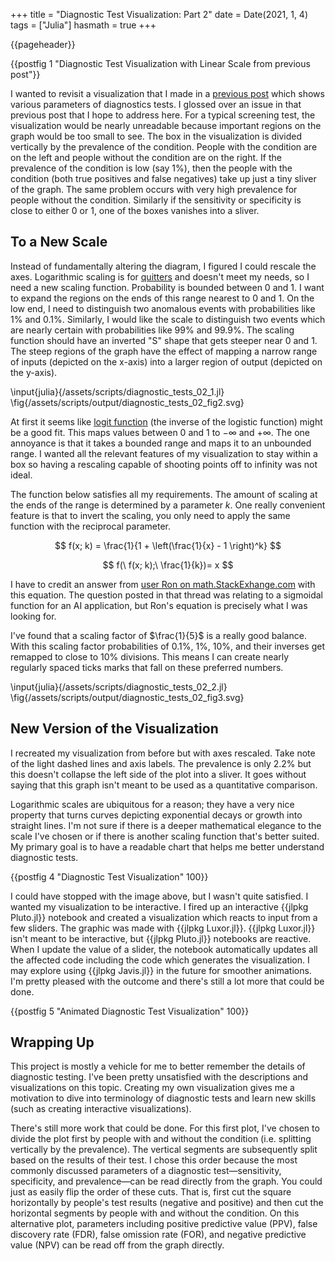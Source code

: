 +++
title = "Diagnostic Test Visualization: Part 2"
date = Date(2021, 1, 4)
tags = ["Julia"]
hasmath = true
+++

{{pageheader}}

{{postfig 1 "Diagnostic Test Visualization with Linear Scale from previous post"}}

I wanted to revisit a visualization that I made in a [previous post](/blog/diagnostic_tests_01) which shows various parameters of diagnostics tests. I glossed over an issue in that previous post that I hope to address here. For a typical screening test, the visualization would be nearly unreadable because important regions on the graph would be too small to see. The box in the visualization is divided vertically by the prevalence of the condition. People with the condition are on the left and people without the condition are on the right. If the prevalence of the condition is low (say 1%), then the people with the condition (both true positives and false negatives) take up just a tiny sliver of the graph. The same problem occurs with very high prevalence for people without the condition. Similarly if the sensitivity or specificity is close to either 0 or 1, one of the boxes vanishes into a sliver.

## To a New Scale

Instead of fundamentally altering the diagram, I figured I could rescale the axes. Logarithmic scaling is for [quitters](https://xkcd.com/1162/) and doesn't meet my needs, so I need a new scaling function. Probability is bounded between 0 and 1. I want to expand the regions on the ends of this range nearest to 0 and 1. On the low end, I need to distinguish two anomalous events with probabilities like 1% and 0.1%. Similarly, I would like the scale to distinguish two events which are nearly certain with probabilities like 99% and 99.9%. The scaling function should have an inverted "S" shape that gets steeper near 0 and 1. The steep regions of the graph have the effect of mapping a narrow range of inputs (depicted on the x-axis) into a larger region of output (depicted on the y-axis).

\input{julia}{/assets/scripts/diagnostic_tests_02_1.jl}
\fig{/assets/scripts/output/diagnostic_tests_02_fig2.svg}

<!-- ```julia:./code/diagnostic_tests_02_fig2
using Plots

logit(x) = log(x/(1-x))

begin
	xx = 0:0.001:1.0
	plot( logit, xx, label="Logit function", lw=2)
	plot!( xlim=(-0.1,1.1), ylim=(-4.1,4.1),
		legend=:topleft, framestyle=:zerolines,
		size=(400,400)
	)
end
savefig(joinpath(@OUTPUT, "fig2.png")) # hide
``` -->

<!-- \fig{./code/diagnostic_tests_02_fig2.png} -->
<!-- {{postfig 2 "Plot of logit function with asymptotes at 0 and 1."}} -->

At first it seems like [logit function](https://en.wikipedia.org/wiki/Logit) (the inverse of the logistic function) might be a good fit. This maps values between 0 and 1 to $-∞$ and $+∞$. The one annoyance is that it takes a bounded range and maps it to an unbounded range. I wanted all the relevant features of my visualization to stay within a box so having a rescaling capable of shooting points off to infinity was not ideal.

The function below satisfies all my requirements. The amount of scaling at the ends of the range is determined by a parameter $k$. One really convenient feature is that to invert the scaling, you only need to apply the same function with the reciprocal parameter.

$$ f(x; k) = \frac{1}{1 + \left(\frac{1}{x} - 1 \right)^k} $$

$$ f(\ f(x; k);\ \frac{1}{k})= x $$

I have to credit an answer from [user Ron on math.StackExhange.com](https://math.stackexchange.com/questions/1832177/sigmoid-function-with-fixed-bounds-and-variable-steepness-partially-solved/3253471#3253471) with this equation. The question posted in that thread was relating to a sigmoidal function for an AI application, but Ron's equation is precisely what I was looking for.

I've found that a scaling factor of $\frac{1}{5}$ is a really good balance. With this scaling factor probabilities of 0.1%, 1%, 10%, and their inverses get remapped to close to 10% divisions. This means I can create nearly regularly spaced ticks marks that fall on these preferred numbers.

<!-- TODO: fix formatting of this code -->
\input{julia}{/assets/scripts/diagnostic_tests_02_2.jl} 
\fig{/assets/scripts/output/diagnostic_tests_02_fig3.svg}

<!-- ```julia:./code/diagnostic_tests_02_fig3
using Plots

scale_fwd(x, k=5) = 1 / (1 + ((1/x) - 1)^(1/k))
scale_rev(x, k=5) = 1 / (1 + ((1/x) - 1)^(k))

begin
	xx = 0:0.001:1.0
	plot( scale_fwd, xx, label="k=5", color=:dodgerblue1)
	plot!(scale_rev, xx, label="k=1/5", ls=:dash, color=:dodgerblue1)
	plot!(xx, xx, lw=2, ls=:dot, color=:gray, label="x=y")
	plot!(aspect_ratio=:equal, 
		xlim=(-0.1,1.1), 
		ylim=(-0.1,1.1),
		legend=:topleft,
		framestyle=:zerolines,
		size=(600,600),
		lw=2,
	)
end
savefig(joinpath(@OUTPUT, "fig3.png")) # hide
``` -->

<!-- \fig{./code/diagnostic_tests_02_fig3.png} -->
<!-- {{postfig 3 "Plot of bounded scaling function and it's inverse" 100}} -->

## New Version of the Visualization

I recreated my visualization from before but with axes rescaled. Take note of the light dashed lines and axis labels. The prevalence is only 2.2% but this doesn't collapse the left side of the plot into a sliver. It goes without saying that this graph isn't meant to be used as a quantitative comparison.

Logarithmic scales are ubiquitous for a reason; they have a very nice property that turns curves depicting exponential decays or growth into straight lines. I'm not sure if there is a deeper mathematical elegance to the scale I've chosen or if there is another scaling function that's better suited. My primary goal is to have a readable chart that helps me better understand diagnostic tests.

{{postfig 4 "Diagnostic Test Visualization" 100}}

I could have stopped with the image above, but I wasn't quite satisfied. I wanted my visualization to be interactive. I fired up an interactive {{jlpkg Pluto.jl}} notebook and created a visualization which reacts to input from a few sliders. The graphic was made with {{jlpkg Luxor.jl}}. {{jlpkg Luxor.jl}} isn't meant to be interactive, but {{jlpkg Pluto.jl}} notebooks are reactive. When I update the value of a slider, the notebook automatically updates all the affected code including the code which generates the visualization. I may explore using {{jlpkg Javis.jl}} in the future for smoother animations. I'm pretty pleased with the outcome and there's still a lot more that could be done.

{{postfig 5 "Animated Diagnostic Test Visualization" 100}}

## Wrapping Up

This project is mostly a vehicle for me to better remember the details of diagnostic testing. I've been pretty unsatisfied with the descriptions and visualizations on this topic. Creating my own visualization gives me a motivation to dive into terminology of diagnostic tests and learn new skills (such as creating interactive visualizations).

There's still more work that could be done. For this first plot, I've chosen to divide the plot first by people with and without the condition (i.e. splitting vertically by the prevalence). The vertical segments are subsequently split based on the results of their test. I chose this order because the most commonly discussed parameters of a diagnostic test—sensitivity, specificity, and prevalence—can be read directly from the graph. You could just as easily flip the order of these cuts. That is, first cut the square horizontally by people's test results (negative and positive) and then cut the horizontal segments by people with and without the condition. On this alternative plot, parameters including positive predictive value (PPV), false discovery rate (FDR), false omission rate (FOR), and negative predictive value (NPV) can be read off from the graph directly.

